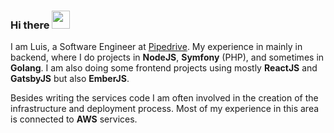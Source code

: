 ### Hi there <img src="https://github.com/TheDudeThatCode/TheDudeThatCode/blob/master/Assets/Hi.gif" width="29px"> 

I am Luis, a Software Engineer at [Pipedrive](https://www.pipedrive.com/). My experience in mainly in backend, where I do projects in **NodeJS**, **Symfony** (PHP), and sometimes in **Golang**. I am also doing some frontend projects using mostly **ReactJS** and **GatsbyJS** but also **EmberJS**.

Besides writing the services code I am often involved in the creation of the infrastructure and deployment process. Most of my experience in this area is connected to **AWS** services.

<!--
**Santos-Luis/Santos-Luis** is a ✨ _special_ ✨ repository because its `README.md` (this file) appears on your GitHub profile.

Here are some ideas to get you started:

- 🔭 I’m currently working on ...
- 🌱 I’m currently learning ...
- 👯 I’m looking to collaborate on ...
- 🤔 I’m looking for help with ...
- 💬 Ask me about ...
- 📫 How to reach me: ...
- 😄 Pronouns: ...
- ⚡ Fun fact: ...
-->
